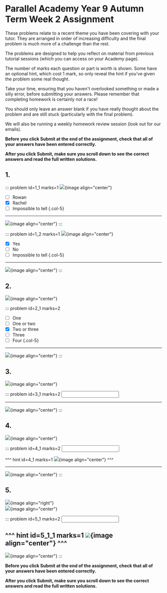 # Parallel Academy Year 9 Autumn Term Week 2 Assignment

These problems relate to a recent theme you have been covering with your tutor. They are arranged in order of increasing difficulty and the final problem is much more of a challenge than the rest.  

The problems are designed to help you reflect on material from previous tutorial sessions (which you can access on your Academy page).  

The number of marks each question or part is worth is shown. Some have an optional hint, which cost 1 mark, so only reveal the hint if you’ve given the problem some real thought.   

Take your time, ensuring that you haven't overlooked something or made a silly error, before submitting your answers. Please remember that completing homework is certainly not a race!  

You should only leave an answer blank if you have really thought about the problem and are still stuck (particularly with the final problem).  

We will also be running a weekly homework review session (look out for our emails).  

**Before you click Submit at the end of the assignment, check that all of your answers have been entered correctly.** 
  
**After you click Submit, make sure you scroll down to see the correct answers and read the full written solutions.**  

## 1.	

::: problem id=1_1 marks=1
![](/resources/academy-9aut-week-2/q1a.png){image align="center"}  

* [ ] Rowan
* [x] Rachel
* [ ] Impossible to tell
{.col-5}
 
---

![](/resources/academy-9aut-week-2/s1a.png){image align="center"}
:::  

::: problem id=1_2 marks=1
![](/resources/academy-9aut-week-2/q1b.png){image align="center"}  

* [x] Yes
* [ ] No
* [ ] Impossible to tell
{.col-5}
 
---

![](/resources/academy-9aut-week-2/s1a.png){image align="center"}
:::  


## 2.
![](/resources/academy-9aut-week-2/q2.png){image align="center"}  

::: problem id=2_1 marks=2
* [ ] One
* [ ] One or two
* [x] Two or three
* [ ] Three
* [ ] Four
{.col-5}

---

![](/resources/academy-9aut-week-2/s2.png){image align="center"}
:::  


## 3.
![](/resources/academy-9aut-week-2/q3.png){image align="center"}  

::: problem id=3_1 marks=2
<input type="number" solution="2"/>  

---

![](/resources/academy-9aut-week-2/s3.png){image align="center"}
:::  


## 4.
![](/resources/academy-9aut-week-2/q4.png){image align="center"}  

::: problem id=4_1 marks=2
<input type="number" solution="12"/>  

^^^ hint id=4_1 marks=1
![](/resources/academy-9aut-week-2/h4.png){image align="center"} 
^^^  
 
---

![](/resources/academy-9aut-week-2/s4.png){image align="center"}
:::  


## 5.
![](/resources/academy-4-week-2/4-skull.png){image align="right"}  
![](/resources/academy-9aut-week-2/q5.png){image align="center"}  

::: problem id=5_1 marks=2
<input type="number" solution="2"/> 

^^^ hint id=5_1_1 marks=1
![](/resources/academy-9aut-week-2/h5.png){image align="center"} 
^^^  
---

![](/resources/academy-9aut-week-2/s5.png){image align="center"}
:::  

**Before you click Submit at the end of the assignment, check that all of your answers have been entered correctly.** 
  
**After you click Submit, make sure you scroll down to see the correct answers and read the full written solutions.**  